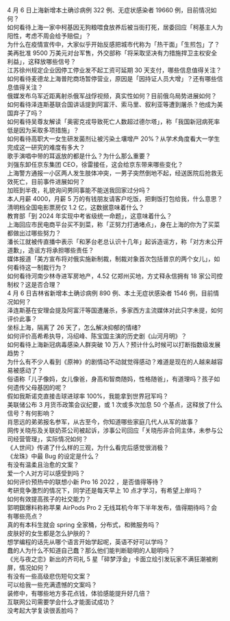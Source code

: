 4 月 6 日上海新增本土确诊病例 322 例、无症状感染者 19660 例，目前情况如何？  
如何看待上海一家中柯基因无狗粮喂食放养后被当街打死，居委回应「柯基主人为阳性，考虑不周会给予赔偿」？  
为什么在疫情宣传中，大家似乎开始反感把城市代称为「热干面」「生煎包」了？  
美再批准 9500 万美元对台军售，外交部称「将采取坚决有力措施捍卫主权安全利益」，这释放哪些信号？  
江苏徐州规定企业因停工停业发不起工资可延期 30 天支付，哪些信息值得关注？  
如何看待麦德龙上海普陀商场暂停营业，原因是「因持证人员大增」？还有哪些信息值得关注？  
俄媒发布乌军近距离射杀俄军战俘视频，真实性如何？目前俄乌局势进展如何？  
如何看待泽连斯基联合国讲话提到阿富汗、索马里、叙利亚等遭到屠杀？他成为美国弃子了吗？  
如何看待吴尊友解读「奥密克戎导致死亡人数超过德尔塔」，称「我国新冠病死率低是因为采取多项措施」？  
如何看待高职大一女生研发菌剂让被污染土壤增产 20%？从学术角度看大一学生完成这一研究的难度有多大？  
歌手演唱中带的耳返放的都是什么？为什么那么重要？  
刘强东卸任京东集团 CEO，徐雷接任，这会给京东带来哪些变化？  
上海警方通报一小区两人发生肢体冲突，一男子突然倒地不起，经送医院后抢救无效死亡，目前事件进展如何？  
加班到半夜，礼貌询问男同事能不能送我回家过分吗？  
本人月薪 4000，月薪 5 万的有钱朋友请客户吃饭，把剩饭打包给我，什么意思？  
清明档全国电影票房仅 1.2 亿，这数据意味着什么？  
教育部「到 2024 年实现中考省级统一命题」，这意味着什么？  
上海回应市民电商平台买不到菜，称「正努力打通堵点」，身在上海的你为了买菜都做出过哪些努力？  
潘长江就被传直播中表示「和茅台老总认识十几年」起诉造谣方，称「对方未公开道歉」，造谣方将承担哪些责任？  
媒体报道「美方宣布将对俄实施新制裁，制裁对象首次包括普京的两个女儿」，如何看待这一制裁行为？  
如何看待河南少林寺进军房地产，4.52 亿郑州买地，方丈释永信拥有 18 家公司控制权？这是否合理？  
4 月 6 日吉林省新增本土确诊病例 890 例、本土无症状感染者 1546 例，目前情况如何？  
泽连斯基在安理会提及阿富汗等国遭屠杀，多家西方主流媒体对此只字未提，如何评价此事？  
坐标上海，隔离了 26 天了，怎么解决抑郁的情绪?  
如何评价高希希执导，冯绍峰、陈宝国主演的历史剧《山河月明》？  
如何看待上海新冠病毒感染人群突破 10 万人？预计什么时候可以打断指数级发展趋势？  
为什么有不少人看到《原神》的剧情动不动就觉得感动？难道是现在的人越来越容易被感动了？  
俗语称「儿子像妈，女儿像爸，身高和智商随妈，性格随爸」，有道理吗？孩子如何遗传父母基因的呢？  
假如我斯诺克直接击球进球率 100%，我能拿到世界冠军吗？  
美联储公布 3 月货币政策会议纪要，或 1 次或多次加息 50 个基点，这释放了什么信号？有何影响？  
肖思远的弟弟报名参军，从古至今，你知道哪些家庭几代人从军的故事？  
网传关晓彤及关联奶茶公司被起诉，涉事公司回应「关晓彤非合同主体，未参与公司经营管理」，实际情况如何？  
《人世间》传递了什么样的三观，为什么看完后感觉很消极？  
《龙珠》中最 Bug 的设定是什么？  
有没有温柔且治愈的文案？  
爱一个人对方可以感受到吗？  
如何评价预热中的联想小新 Pro 16 2022 ，是否值得等待？  
考研竞争激烈的情况下，同学还是每天早上 10 点才学习，有希望上岸吗？  
如何有效提高孩子的社交能力？  
郭明錤爆料称称苹果 AirPods Pro 2 无线耳机今年下半年发布，值得期待吗？会有哪些亮点？  
真的有本科生就会 spring 全家桶，分布式，和微服务吗？  
皮肤好的女生都是怎么护肤的？  
想学编程的话先从哪个语言开始学起呢，英语不好可以学吗？  
蠢的人为什么不知道自己蠢？那么他们能判断聪明的人聪明吗？  
《光与夜之恋》新出的齐司礼 5 星「碎梦浮金」卡面立绘引发玩家不满狂潮被刷屏，情况如何？  
有没有一些高级悲伤短句文案？  
可以给我一些充满遗憾的文案吗？  
装修中，有哪些地方多花点钱，体验感能提升好几倍？  
互联网公司需要学会什么才能面试成功？  
没考起大学复读很丢脸吗？  

